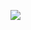 [![](https://images.microbadger.com/badges/image/gwelican/homeabridge.svg)](https://microbadger.com/images/gwelican/homebridge "Get your own image badge on microbadger.com")
